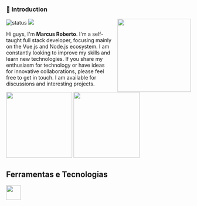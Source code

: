 ### 👋 Introduction

<img align='right' src='https://media.tenor.com/C66qVGZsvCsAAAAd/dj-doggy-dog.gif' width='200' style='padding-left: 10px;'>

![status](https://img.shields.io/badge/status-up-brightgreen) ![](https://visitor-badge.lithub.cc/badge?page_id=github.com/marocama)

Hi guys, I'm **Marcus Roberto**.
I'm a self-taught full stack developer, focusing mainly on the Vue.js and Node.js ecosystem. I am constantly looking to improve my skills and learn new technologies.
If you share my enthusiasm for technology or have ideas for innovative collaborations, please feel free to get in touch. I am available for discussions and interesting projects.

<div>
  <img loading="lazy" height="180em" src="https://github-stats-marcus-robertos-projects.vercel.app/api?username=marocama&show_icons=true&theme=dracula&include_all_commits=true&count_private=true" />
  <img loading="lazy" height="180em" src="https://github-stats-marcus-robertos-projects.vercel.app/api/top-langs/?username=marocama&hide_progress=true&langs_count=15&theme=dracula" />
</div>

## Ferramentas e Tecnologias

<img loading="lazy" src="https://cdn.jsdelivr.net/gh/devicons/devicon/icons/git/git-original.svg" width="40" height="40"/>
